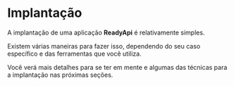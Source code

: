 # Implantação

A implantação de uma aplicação **ReadyApi** é relativamente simples.

Existem várias maneiras para fazer isso, dependendo do seu caso específico e das ferramentas que você utiliza.

Você verá mais detalhes para se ter em mente e algumas das técnicas para a implantação nas próximas seções.
